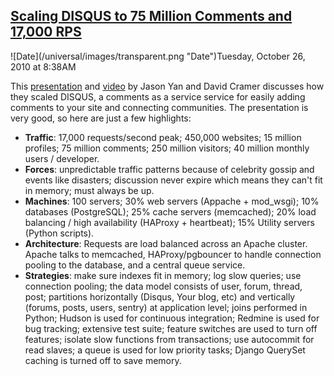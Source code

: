## [Scaling DISQUS to 75 Million Comments and 17,000 RPS](/blog/2010/10/26/scaling-disqus-to-75-million-comments-and-17000-rps.html)

<div class="journal-entry-tag journal-entry-tag-post-title"><span class="posted-on">![Date](/universal/images/transparent.png "Date")Tuesday, October 26, 2010 at 8:38AM</span></div>

<div class="body">

This [presentation](http://www.slideshare.net/zeeg/djangocon-2010-scaling-disqus) and [video](http://python.mirocommunity.org/video/1886/djangocon-2010-scaling-the-wor) by Jason Yan and David Cramer discusses how they scaled DISQUS, a comments as a service service for easily adding comments to your site and connecting communities. The presentation is very good, so here are just a few highlights: 

*   **Traffic**: 17,000 requests/second peak; 450,000 websites; 15 million profiles; 75 million comments; 250 million visitors; 40 million monthly users / developer.
*   **Forces**: unpredictable traffic patterns because of celebrity gossip and events like disasters; discussion never expire which means they can't fit in memory; must always be up.
*   **Machines**: 100 servers; 30% web servers (Appache + mod_wsgi); 10% databases (PostgreSQL); 25% cache servers (memcached); 20% load balancing / high availability (HAProxy + heartbeat); 15% Utility servers (Python scripts).
*   **Architecture**: Requests are load balanced across an Apache cluster. Apache talks to memcached, HAProxy/pgbouncer to handle connection pooling to the database, and a central queue service. 
*   **Strategies**: make sure indexes fit in memory; log slow queries; use connection pooling; the data model consists of user, forum, thread, post; partitions horizontally (Disqus, Your blog, etc) and vertically (forums, posts, users, sentry) at application level; joins performed in Python; Hudson is used for continuous integration; Redmine is used for bug tracking; extensive test suite; feature switches are used to turn off features; isolate slow functions from transactions; use autocommit for read slaves; a queue is used for low priority tasks; Django QuerySet caching is turned off to save memory.

</div>
